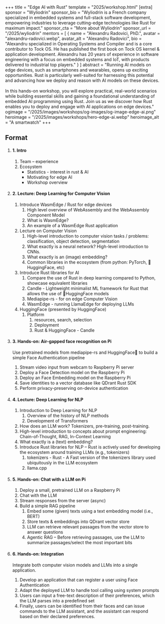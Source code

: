 +++
title = "Edge AI with Rust"
template = "2025/workshop.html"
[extra]
  sponsor = "Wyliodrin"
  sponsor_bio = "Wyliodrin is a French company specialized in embedded systems and full-stack software development, empowering industries to leverage cutting-edge technologies like Rust for maximum impact."
  sponsor_cta = "More about Wyliodrin"
  sponsor_url = "/2025/wyliodrin"
  mentors = [
    { name = "Alexandru Radovici, PhD.", avatar = "alexandru-radovici.webp", avatar_alt = "Alexandru Radovici",  bio = "Alexandru specialized in Operating Systems and Compiler and is a core contributor to Tock OS. He has published the first book on Tock OS kernel & application development. Alexandru has 20 years of experience in software engineering with a focus on embedded systems and IoT, with products delivered to industrial top players." }
  ]
  abstract = "Running AI models on edge devices, such as smartphones and wearables, opens up exciting opportunities. Rust is particularly well-suited for harnessing this potential and advancing how we deploy and reason with AI models on these devices.<br><br>In this hands-on workshop, you will explore practical, real-world scenarios while building essential skills and gaining a foundational understanding of embedded AI programming using Rust. Join us as we discover how Rust enables you to deploy and engage with AI applications on edge devices."
  ogimage = "/2025/images/workshops/og-images/og-image-edge-ai.png"
  heroimage = "/2025/images/workshops/hero-edge-ai.webp"
  heroimage_alt = "A smartwatch"
+++

<div class="">
  <h2 class="mb-7">Format</h2>
  <ol class="syllabus">
    <li class="mb-7 border">
      <h4>1. Intro</h4>
      <div>
        <ol>
          <li class="mb-2">Team – experience</li>
          <li>Ecosystem
            <ul>
              <li>Statistics - interest in rust & AI</li>
              <li>Motivating for edge AI</li>
              <li>Workshop overview</li>
            </ul>
          </li>
        </ol>
      </div>
    </li>
    <li class="mb-7 border">
      <h4>2. Lecture: Deep Learning for Computer Vision</h4>
      <div>
        <ol>
          <li class="mb-2">
            Introduce WasmEdge / Rust for edge devices
            <ol>
              <li>High level overview of WebAssembly and the WebAssembly Component Model</li>
              <li>What is WasmEdge?</li>
              <li>An example of a WasmEdge Rust application</li>
            </ol>
          </li>
          <li class="mb-2">
            Lecture on Computer Vision
            <ol>
              <li>High-level introduction to computer vision tasks / problems: classification, object detection, segmentation</li>
              <li>What exactly is a neural network? High-level introduction to CNNs.</li>
              <li>What exactly is an (image) embedding?</li>
              <li>Common libraries in the ecosystem (from python: PyTorch, 🤗HuggingFace, etc)</li>
            </ol>
          </li>
          <li class="mb-2">
            Introduce Rust libraries for AI
            <ol>
              <li>Compare the use of Rust in deep learning compared to Python, showcase equivalent libraries</li>
              <li>Candle - Lightweight minimalist ML framework for Rust that allows the use of 🤗HuggingFace models</li>
              <li>Mediapipe-rs - for on edge Computer Vision</li>
              <li>WasmEdge - running LlamaEdge for deploying LLMs</li>
            </ol>
          </li>
          <li>
            HuggingFace (presented by HuggingFace)
            <ol>
              <li>Platform
                <ol>
                  <li>resources, search, selection</li>
                  <li>Deployment</li>
                  <li>Rust & HuggingFace - Candle</li>
                </ol>
              </li>
            </ol>
          </li>
        </ol>
      </div>
    </li>
    <li class="mb-7 border">
      <h4>3. Hands-on: Air-gapped face recognition on Pi</h4>
      <div>
        <p>Use pretrained models from mediapipe-rs and HuggingFace🤗 to build a simple Face
          Authentication pipeline</p>
          <ol>
            <li>Stream video input from webcam to Raspberry Pi server</li>
            <li>Deploy a Face Detection model on the Raspberry Pi</li>
            <li>Deploy an Face Embedding model on the Raspberry Pi</li>
            <li>Save identities to a vector database like QDrant Rust SDK</li>
            <li>Perform privacy-preserving on-device authentication</li>
          </ol>
      </div>
    </li>
    <li class="mb-7 border">
      <h4>4. Lecture: Deep Learning for NLP</h4>
      <div>
        <ol>
          <li class="mb-2">Introduction to Deep Learning for NLP
            <ol>
              <li>Overview of the history of NLP methods</li>
              <li>Development of Transformers</li>
            </ol>
          </li>
          <li class="mb-2">How does an LLM work? Tokenizers, pre-training, post-training.</li>
          <li class="mb-2">High-level introduction to concepts about prompt engineering: Chain-of-Thought, RAG, In-Context Learning</li>
          <li class="mb-2">What exactly is a (text) embedding?</li>
          <li class="mb-2">
            Introduce Rust libraries for NLP – Rust is actively used for developing the ecosystem around training LLMs (e.g., tokenizers)
            <ol>
              <li>tokenizers - Rust - A Fast version of the tokenizers library used ubiquitously in the LLM ecosystem</li>
              <li>llama.cpp</li>
            </ol>
          </li>
        </ol>
      </div>
    </li>
    <li class="mb-7 border">
      <h4>5. Hands-on: Chat with a LLM on Pi</h4>
      <div>
        <ol>
          <li class="mb-2">Deploy a small, pretrained LLM on a Raspberry Pi</li>
          <li class="mb-2">Chat with the LLM</li>
          <li class="mb-2">Stream responses from the server (async)</li>
          <li class="mb-2">
            Build a simple RAG pipeline
            <ol>
              <li>Embed some (given) texts using a text embedding model (i.e., BERT)</li>
              <li>Store texts & embeddings into QDrant vector store</li>
              <li>LLM can retrieve relevant passages from the vector store to answer questions</li>
              <li>Agentic RAG – Before retrieving passages, use the LLM to summarize passages/select the most important bits</li>
            </ol>
          </li>
        </ol>
      </div>
    </li>
    <li class="mb-7 border">
      <h4>6. Hands-on: Integration</h4>
      <div>
        <p>Integrate both computer vision models and LLMs into a single application.</p>
        <ol>
          <li class="mb-2">Develop an application that can register a user using Face Authentication</li>
          <li class="mb-2">Adapt the deployed LLM to handle tool calling using system prompts</li>
          <li class="mb-2">Users can input a free-text description of their preferences, which the LLM parses into a predefined set</li>
          <li class="mb-2">Finally, users can be identified from their faces and can issue commands to the LLM assistant, and the assistant can respond based on their declared preferences.</li>
        </ol>
      </div>
    </li>
  </ol>
</p>
</div>
